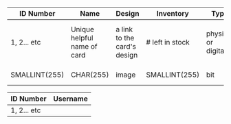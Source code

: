 | ID Number  | Name                       | Design                       | Inventory       | Type                     | Price                   | Greeting                                            |
|------------|----------------------------|------------------------------|-----------------|--------------------------|-------------------------|-----------------------------------------------------|
| 1, 2... etc| Unique helpful name of card| a link to the card's design  | # left in stock | physical or digital      | $4.00 (price in dollars)| slogan on the card (recorded so as to be searchable)|                                                                          |
|SMALLINT(255)| CHAR(255)                 | image                        | SMALLINT(255)   |  bit                     | DOUBLE(255, 2)	        | CHAR(255)                                           |
 

| ID Number | Username |
|-----------|----------|
|1, 2... etc|          |

